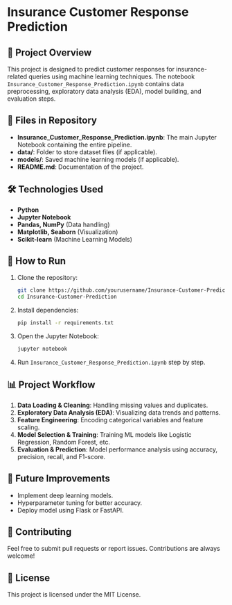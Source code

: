 # Insurance Customer Response Prediction

## 📌 Project Overview
This project is designed to predict customer responses for insurance-related queries using machine learning techniques. The notebook `Insurance_Customer_Response_Prediction.ipynb` contains data preprocessing, exploratory data analysis (EDA), model building, and evaluation steps.

## 📂 Files in Repository
- **Insurance_Customer_Response_Prediction.ipynb**: The main Jupyter Notebook containing the entire pipeline.
- **data/**: Folder to store dataset files (if applicable).
- **models/**: Saved machine learning models (if applicable).
- **README.md**: Documentation of the project.

## 🛠️ Technologies Used
- **Python**
- **Jupyter Notebook**
- **Pandas, NumPy** (Data handling)
- **Matplotlib, Seaborn** (Visualization)
- **Scikit-learn** (Machine Learning Models)

## 🚀 How to Run
1. Clone the repository:
   ```sh
   git clone https://github.com/yourusername/Insurance-Customer-Prediction.git
   cd Insurance-Customer-Prediction
   ```
2. Install dependencies:
   ```sh
   pip install -r requirements.txt
   ```
3. Open the Jupyter Notebook:
   ```sh
   jupyter notebook
   ```
4. Run `Insurance_Customer_Response_Prediction.ipynb` step by step.

## 📊 Project Workflow
1. **Data Loading & Cleaning**: Handling missing values and duplicates.
2. **Exploratory Data Analysis (EDA)**: Visualizing data trends and patterns.
3. **Feature Engineering**: Encoding categorical variables and feature scaling.
4. **Model Selection & Training**: Training ML models like Logistic Regression, Random Forest, etc.
5. **Evaluation & Prediction**: Model performance analysis using accuracy, precision, recall, and F1-score.

## 📝 Future Improvements
- Implement deep learning models.
- Hyperparameter tuning for better accuracy.
- Deploy model using Flask or FastAPI.

## 🤝 Contributing
Feel free to submit pull requests or report issues. Contributions are always welcome!

## 📜 License
This project is licensed under the MIT License.
